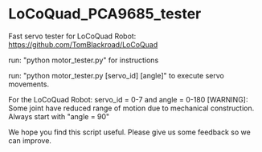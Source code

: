 # LoCoQuad_PCA9685_tester

Fast servo tester for LoCoQuad Robot: https://github.com/TomBlackroad/LoCoQuad

run: "python motor_tester.py" for instructions

run: "python motor_tester.py [servo_id] [angle]" to execute servo movements.
  
For the LoCoQuad Robot: servo_id = 0-7 and angle = 0-180 [WARNING]: Some joint have reduced range of motion due to mechanical construction. Always start with "angle = 90" 

We hope you find this script useful. Please give us some feedback so we can improve.
